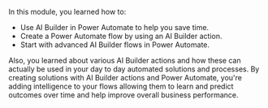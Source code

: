 In this module, you learned how to:

- Use AI Builder in Power Automate to help you save time.
- Create a Power Automate flow by using an AI Builder action.
- Start with advanced AI Builder flows in Power Automate.

Also, you learned about various AI Builder actions and how these can actually be used in your day to day automated solutions and processes. By creating solutions with AI Builder actions and Power Automate, you're adding intelligence to your flows allowing them to learn and predict outcomes over time and help improve overall business performance.
